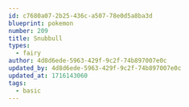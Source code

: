 ```yaml
---
id: c7680a07-2b25-436c-a507-78e0d5a8ba3d
blueprint: pokemon
number: 209
title: Snubbull
types:
  - fairy
author: 4d8d6ede-5963-429f-9c2f-74b897007e0c
updated_by: 4d8d6ede-5963-429f-9c2f-74b897007e0c
updated_at: 1716143060
tags:
  - basic
---
```

